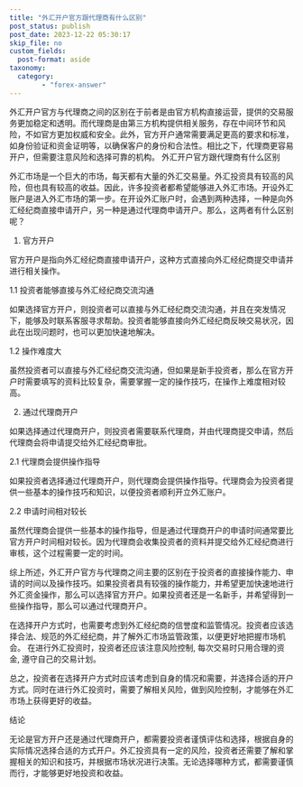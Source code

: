 ```yaml
---
title: "外汇开户官方跟代理商有什么区别"
post_status: publish
post_date: 2023-12-22 05:30:17
skip_file: no
custom_fields: 
  post-format: aside
taxonomy:
  category:
        - "forex-answer"
---
```


外汇开户官方与代理商之间的区别在于前者是由官方机构直接运营，提供的交易服务更加稳定和透明。而代理商是由第三方机构提供相关服务，存在中间环节和风险，不如官方更加权威和安全。此外，官方开户通常需要满足更高的要求和标准，如身份验证和资金证明等，以确保客户的身份和合法性。相比之下，代理商更容易开户，但需要注意风险和选择可靠的机构。 外汇开户官方跟代理商有什么区别

外汇市场是一个巨大的市场，每天都有大量的外汇交易量。外汇投资具有较高的风险，但也具有较高的收益。因此，许多投资者都希望能够进入外汇市场。开设外汇账户是进入外汇市场的第一步。在开设外汇账户时，会遇到两种选择，一种是向外汇经纪商直接申请开户，另一种是通过代理商申请开户。那么，这两者有什么区别呢？

1. 官方开户

官方开户是指向外汇经纪商直接申请开户，这种方式直接向外汇经纪商提交申请并进行相关操作。

1.1 投资者能够直接与外汇经纪商交流沟通

如果选择官方开户，则投资者可以直接与外汇经纪商交流沟通，并且在突发情况下，能够及时联系客服寻求帮助。投资者能够直接向外汇经纪商反映交易状况，因此在出现问题时，也可以更加快速地解决。

1.2 操作难度大

虽然投资者可以直接与外汇经纪商交流沟通，但如果是新手投资者，那么在官方开户时需要填写的资料比较复杂，需要掌握一定的操作技巧，在操作上难度相对较高。

2. 通过代理商开户

如果选择通过代理商开户，则投资者需要联系代理商，并由代理商提交申请，然后代理商会将申请提交给外汇经纪商审批。

2.1 代理商会提供操作指导

如果投资者选择通过代理商开户，则代理商会提供操作指导。代理商会为投资者提供一些基本的操作技巧和知识，以便投资者顺利开立外汇账户。

2.2 申请时间相对较长

虽然代理商会提供一些基本的操作指导，但是通过代理商开户的申请时间通常要比官方开户时间相对较长。因为代理商会收集投资者的资料并提交给外汇经纪商进行审核，这个过程需要一定的时间。

综上所述，外汇开户官方与代理商之间主要的区别在于投资者的直接操作能力、申请的时间以及操作技巧。如果投资者具有较强的操作能力，并希望更加快速地进行外汇资金操作，那么可以选择官方开户。如果投资者还是一名新手，并希望得到一些操作指导，那么可以通过代理商开户。

在选择开户方式时，也需要考虑到外汇经纪商的信誉度和监管情况。投资者应该选择合法、规范的外汇经纪商，并了解外汇市场监管政策，以便更好地把握市场机会。 在进行外汇投资时，投资者还应该注意风险控制, 每次交易时只用合理的资金, 遵守自己的交易计划。

总之，投资者在选择开户方式时应该考虑到自身的情况和需要，并选择合适的开户方式。同时在进行外汇投资时，需要了解相关风险，做到风险控制，才能够在外汇市场上获得更好的收益。

结论

无论是官方开户还是通过代理商开户，都需要投资者谨慎评估和选择，根据自身的实际情况选择合适的方式开户。外汇投资具有一定的风险，投资者还需要了解和掌握相关的知识和技巧，并根据市场状况进行决策。无论选择哪种方式，都需要谨慎而行，才能够更好地投资和收益。 

